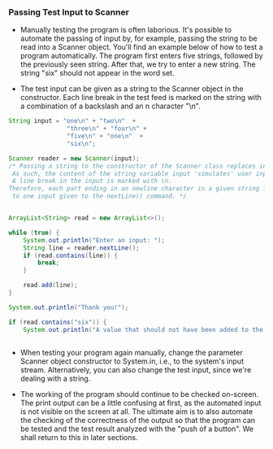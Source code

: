 ### Passing Test Input to Scanner
- Manually testing the program is often laborious. It's possible to automate 
the passing of input by, for example, passing the string to be read into a Scanner object. 
You'll find an example below of how to test a program automatically. The program first enters five strings, followed by the previously seen string. After that, we try to enter a new string. The string "six" should not appear in the word set.

- The test input can be given as a string to the Scanner object in the constructor.
Each line break in the test feed is marked on the string with a combination of a backslash and an n character "\n".
```java
String input = "one\n" + "two\n"  +
                "three\n" + "four\n" +
                "five\n" + "one\n"  +
                "six\n";

Scanner reader = new Scanner(input);
/* Passing a string to the constructor of the Scanner class replaces input read from the keyboard.
 As such, the content of the string variable input 'simulates' user input.
 A line break in the input is marked with \n.
Therefore, each part ending in an newline character in a given string input corresponds
 to one input given to the nextLine() command. */


ArrayList<String> read = new ArrayList<>();

while (true) {
    System.out.println("Enter an input: ");
    String line = reader.nextLine();
    if (read.contains(line)) {
        break;
    }

    read.add(line);
}

System.out.println("Thank you!");

if (read.contains("six")) {
    System.out.println("A value that should not have been added to the group was added to it.");



```
- When testing your program again manually, change the parameter Scanner object constructor to System.in, i.e., to the system's input stream. Alternatively, you can also change the test input, since we're dealing with a string.

- The working of the program should continue to be checked on-screen. The print output can be a little confusing at first, as the automated input is not visible on the screen at all. The ultimate aim is to also automate the checking of the correctness of the output so that the program can be tested and the test result analyzed with the "push of a button". We shall return to this in later sections.

